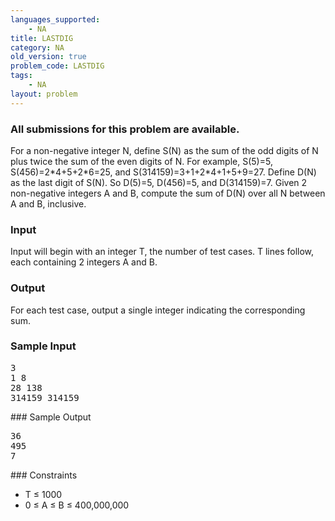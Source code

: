 ```yaml
---
languages_supported:
    - NA
title: LASTDIG
category: NA
old_version: true
problem_code: LASTDIG
tags:
    - NA
layout: problem
---
```

###  All submissions for this problem are available. 

For a non-negative integer N, define S(N) as the sum of the odd digits of N plus twice the sum of the even digits of N. For example, S(5)=5, S(456)=2\*4+5+2\*6=25, and S(314159)=3+1+2\*4+1+5+9=27. Define D(N) as the last digit of S(N). So D(5)=5, D(456)=5, and D(314159)=7. Given 2 non-negative integers A and B, compute the sum of D(N) over all N between A and B, inclusive.

### Input

Input will begin with an integer T, the number of test cases. T lines follow, each containing 2 integers A and B.

### Output

For each test case, output a single integer indicating the corresponding sum.

### Sample Input

<pre>3
1 8
28 138
314159 314159
</pre>### Sample Output

<pre>36
495
7
</pre>### Constraints

- T ≤ 1000
- 0 ≤ A ≤ B ≤ 400,000,000
